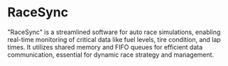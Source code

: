 # RaceSync
 "RaceSync" is a streamlined software for auto race simulations, enabling real-time monitoring of critical data like fuel levels, tire condition, and lap times. It utilizes shared memory and FIFO queues for efficient data communication, essential for dynamic race strategy and management.
